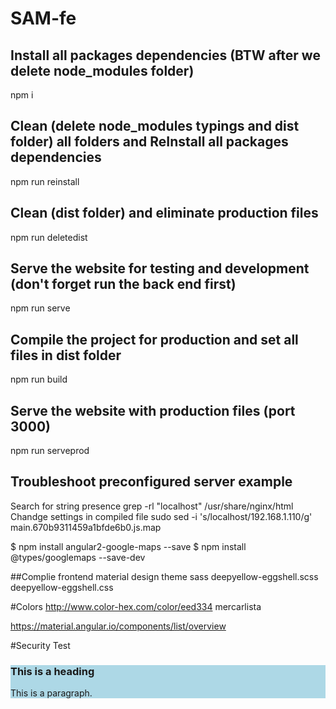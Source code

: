 # SAM-fe

## Install all packages dependencies (BTW after we delete node_modules folder)
npm i

## Clean (delete node_modules typings and dist folder) all folders and ReInstall all packages dependencies
npm run reinstall

## Clean (dist folder) and eliminate production files
npm run deletedist

## Serve the website for testing and development (don't forget run the back end first)
npm run serve

## Compile the project for production and set all files in dist folder
npm run build

## Serve the website with production files (port 3000)
npm run serveprod

## Troubleshoot preconfigured server example
Search for string presence
grep -rl "localhost" /usr/share/nginx/html
Chandge settings in compiled file
sudo sed -i 's/localhost/192.168.1.110/g' main.670b9311459a1bfde6b0.js.map

$ npm install angular2-google-maps --save
$ npm install @types/googlemaps --save-dev

##Complie frontend material design theme
sass deepyellow-eggshell.scss deepyellow-eggshell.css

#Colors
http://www.color-hex.com/color/eed334
mercarlista

https://material.angular.io/components/list/overview

#Security Test
<div style="background-color:lightblue">
  <h3>This is a heading</h3>
  <p>This is a paragraph.</p>
<script>
  alert( 'Hello, world!' );
</script>
</div>